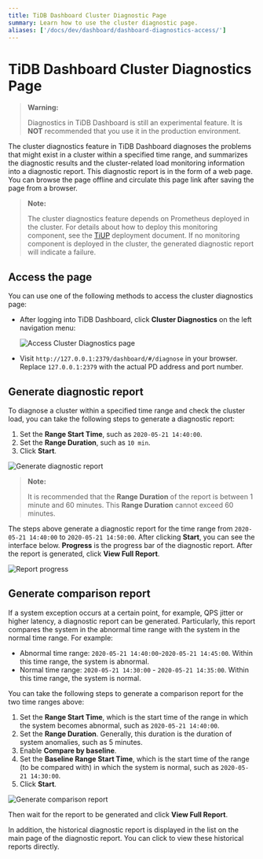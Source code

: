 ```yaml
---
title: TiDB Dashboard Cluster Diagnostic Page
summary: Learn how to use the cluster diagnostic page.
aliases: ['/docs/dev/dashboard/dashboard-diagnostics-access/']
---
```


# TiDB Dashboard Cluster Diagnostics Page

> **Warning:**
>
> Diagnostics in TiDB Dashboard is still an experimental feature. It is **NOT** recommended that you use it in the production environment.

The cluster diagnostics feature in TiDB Dashboard diagnoses the problems that might exist in a cluster within a specified time range, and summarizes the diagnostic results and the cluster-related load monitoring information into a diagnostic report. This diagnostic report is in the form of a web page. You can browse the page offline and circulate this page link after saving the page from a browser.

> **Note:**
>
> The cluster diagnostics feature depends on Prometheus deployed in the cluster. For details about how to deploy this monitoring component, see the [TiUP](/tiup/tiup-overview.md) deployment document. If no monitoring component is deployed in the cluster, the generated diagnostic report will indicate a failure.

## Access the page

You can use one of the following methods to access the cluster diagnostics page:

- After logging into TiDB Dashboard, click **Cluster Diagnostics** on the left navigation menu:

  ![Access Cluster Diagnostics page](https://download.pingcap.com/images/docs/dashboard/dashboard-diagnostics-access.png)

- Visit `http://127.0.0.1:2379/dashboard/#/diagnose` in your browser. Replace `127.0.0.1:2379` with the actual PD address and port number.

## Generate diagnostic report

To diagnose a cluster within a specified time range and check the cluster load, you can take the following steps to generate a diagnostic report:

1. Set the **Range Start Time**, such as `2020-05-21 14:40:00`.
2. Set the **Range Duration**, such as `10 min`.
3. Click **Start**.

![Generate diagnostic report](https://download.pingcap.com/images/docs/dashboard/dashboard-diagnostics-gen-report.png)

> **Note:**
>
> It is recommended that the **Range Duration** of the report is between 1 minute and 60 minutes. This **Range Duration** cannot exceed 60 minutes.

The steps above generate a diagnostic report for the time range from `2020-05-21 14:40:00` to `2020-05-21 14:50:00`. After clicking **Start**, you can see the interface below. **Progress** is the progress bar of the diagnostic report. After the report is generated, click **View Full Report**.

![Report progress](https://download.pingcap.com/images/docs/dashboard/dashboard-diagnostics-gen-process.png)

## Generate comparison report

If a system exception occurs at a certain point, for example, QPS jitter or higher latency, a diagnostic report can be generated. Particularly, this report compares the system in the abnormal time range with the system in the normal time range. For example:

- Abnormal time range: `2020-05-21 14:40:00`-`2020-05-21 14:45:00`. Within this time range, the system is abnormal.
- Normal time range: `2020-05-21 14:30:00` - `2020-05-21 14:35:00`. Within this time range, the system is normal.

You can take the following steps to generate a comparison report for the two time ranges above:

1. Set the **Range Start Time**, which is the start time of the range in which the system becomes abnormal, such as `2020-05-21 14:40:00`.
2. Set the **Range Duration**. Generally, this duration is the duration of system anomalies, such as 5 minutes.
3. Enable **Compare by baseline**.
4. Set the **Baseline Range Start Time**, which is the start time of the range (to be compared with) in which the system is normal, such as `2020-05-21 14:30:00`.
5. Click **Start**.

![Generate comparison report](https://download.pingcap.com/images/docs/dashboard/dashboard-diagnostics-gen-compare-report.png)

Then wait for the report to be generated and click **View Full Report**.

In addition, the historical diagnostic report is displayed in the list on the main page of the diagnostic report. You can click to view these historical reports directly.
